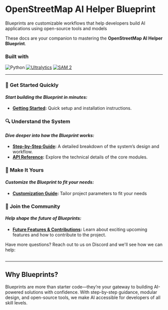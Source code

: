 # **OpenStreetMap AI Helper Blueprint**

Blueprints are customizable workflows that help developers build AI applications using open-source tools and models

These docs are your companion to mastering the **OpenStreetMap AI Helper Blueprint**.

### Built with

![Python](https://img.shields.io/badge/Python-3.10%2B-blue) [![Ultralytics](https://img.shields.io/badge/Ultralytics-008080?logo=ultralytics&logoColor=white)](https://ultralytics.com/) [![SAM 2](https://img.shields.io/badge/SAM%202-0099FF?logo=meta&logoColor=white)](https://segment-anything.com/)

---

### 🚀 **Get Started Quickly**
#### _Start building the Blueprint in minutes:_
- **[Getting Started](getting-started.md):** Quick setup and installation instructions.

### 🔍 **Understand the System**
#### _Dive deeper into how the Blueprint works:_
- **[Step-by-Step Guide](step-by-step-guide.md):** A detailed breakdown of the system’s design and workflow.
- **[API Reference](api.md):** Explore the technical details of the core modules.

### 🎨 **Make It Yours**
#### _Customize the Blueprint to fit your needs:_
- **[Customization Guide](customization.md):** Tailor project parameters to fit your needs

### 🌟 **Join the Community**
#### _Help shape the future of Blueprints:_
- **[Future Features & Contributions](future-features-contributions.md):** Learn about exciting upcoming features and how to contribute to the project.


Have more questions? Reach out to us on Discord and we'll see how we can help:

<a target="_blank" href="https://discord.gg/gazz5XDU"><img src="https://dcbadge.limes.pink/api/server/gazz5XDU" alt="" /></a>

---

## **Why Blueprints?**

Blueprints are more than starter code—they’re your gateway to building AI-powered solutions with confidence. With step-by-step guidance, modular design, and open-source tools, we make AI accessible for developers of all skill levels.
